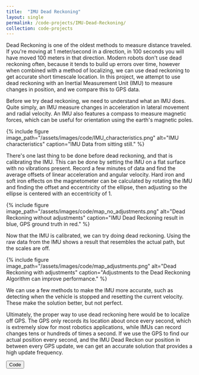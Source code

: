 ```yaml
---
title:  "IMU Dead Reckoning"
layout: single
permalink: /code-projects/IMU-Dead-Reckoning/
collection: code-projects
---
```


Dead Reckoning is one of the oldest methods to measure distance traveled. If you're moving at 1 meter/second in a direction, in 100 seconds you will have moved 100 meters in that direction. Modern robots don't use dead reckoning often, because it tends to build up errors over time, however when combined with a method of localizing, we can use dead reckoning to get accurate short timescale location. In this project, we attempt to use dead reckoning with an Inertial Measurement Unit (IMU) to measure changes in position, and we compare this to GPS data.

Before we try dead reckoning, we need to understand what an IMU does. Quite simply, an IMU measure changes in acceleration in lateral movement and radial velocity. An IMU also features a compass to measure magnetic forces, which can be useful for orientation using the earth's magnetic poles.

{% include figure image_path="/assets/images/code/IMU_characteristics.png" alt="IMU characteristics" caption="IMU Data from sitting still." %}

There's one last thing to be done before dead reckoning, and that is calibrating the IMU. This can be done by setting the IMU on a flat surface with no vibrations present. Record a few minutes of data and find the average offsets of linear acceleration and angular velocity. Hard iron and soft iron effects on the magnetometer can be calculated by rotating the IMU and finding the offset and eccentricity of the ellipse, then adjusting so the ellipse is centered with an eccentricity of 1.

{% include figure image_path="/assets/images/code/map_no_adjustments.png" alt="Dead Reckoning without adjustments" caption="IMU Dead Reckoning result in blue, GPS ground truth in red." %}

Now that the IMU is calibrated, we can try doing dead reckoning. Using the raw data from the IMU shows a result that resembles the actual path, but the scales are off.

{% include figure image_path="/assets/images/code/map_adjustments.png" alt="Dead Reckoning with adjustments" caption="Adjustments to the Dead Reckoning Algorithm can improve performance." %}

We can use a few methods to make the IMU more accurate, such as detecting when the vehicle is stopped and resetting the current velocity. These make the solution better, but not perfect.

Ultimately, the proper way to use dead reckoning here would be to localize off GPS. The GPS only records its location about once every second, which is extremely slow for most robotics applications, while IMUs can record changes tens or hundreds of times a second. If we use the GPS to find our actual position every second, and the IMU Dead Reckon our position in between every GPS update, we can get an accurate solution that provides a high update frequency.

<button class="btn btn--primary" onclick="window.open('https://gitlab.com/LKinley/EECE5554_RoboticsSensing/-/tree/master/LAB2/serial_reader')"> Code </button>